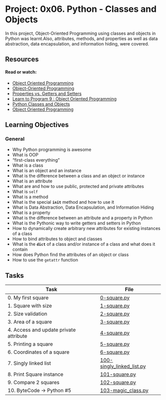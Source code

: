 # Project: 0x06. Python - Classes and Objects

In this project, Object-Oriented Programming using classes and objects in Python was learnt.Also, attributes, methods, and properties as well as data abstraction, data encapsulation, and information hiding, were covered.

## Resources

#### Read or watch:

* [Object Oriented Programming](https://intranet.alxswe.com/rltoken/i49z6HxrBGRNnixo7ZWbEQ)
* [Object-Oriented Programming](https://intranet.alxswe.com/rltoken/qz3KSn154ia4H2DPaabOzg)
* [Properties vs. Getters and Setters](https://intranet.alxswe.com/rltoken/Wy2djWXK5b4rnnYlAq_wlA)
* [Learn to Program 9 : Object Oriented Programming](https://intranet.alxswe.com/rltoken/MxIOanLf5vG5QeCWek2nqQ)
* [Python Classes and Objects](https://intranet.alxswe.com/rltoken/AoLH4xp5StrQST-Cu0Fg8w)
* [Object Oriented Programming](https://intranet.alxswe.com/rltoken/-vVnWzwR3a3X0H8Oia78Ug)

## Learning Objectives

### General

* Why Python programming is awesome 
* What is OOP
* “first-class everything”
* What is a class
* What is an object and an instance
* What is the difference between a class and an object or instance
* What is an attribute
* What are and how to use public, protected and private attributes
* What is <code>self</code>
* What is a method
* What is the special <code>__init__</code> method and how to use it
* What is Data Abstraction, Data Encapsulation, and Information Hiding
* What is a property
* What is the difference between an attribute and a property in Python
* What is the Pythonic way to write getters and setters in Python
* How to dynamically create arbitrary new attributes for existing instances of a class
* How to bind attributes to object and classes
* What is the <code>__dict__</code> of a class and/or instance of a class and what does it contain
* How does Python find the attributes of an object or class
* How to use the <code>getattr</code> function

## Tasks

| Task | File |
| ---- | ---- |
| 0. My first square | [0-square.py](./0-square.py) |
| 1. Square with size | [1-square.py](./1-square.py) |
| 2. Size validation | [2-square.py](./2-square.py) |
| 3. Area of a square | [3-square.py](./3-square.py) |
| 4. Access and update private attribute | [4-square.py](./4-square.py) |
| 5. Printing a square | [5-square.py](./5-square.py) |
| 6. Coordinates of a square | [6-square.py](./6-square.py) |
| 7. Singly linked list | [100-singly_linked_list.py](./100-singly_linked_list.py) |
| 8. Print Square instance | [101-square.py](./101-square.py) |
| 9. Compare 2 squares | [102-square.py](./102-square.py) |
| 10. ByteCode -> Python #5 | [103-magic_class.py](./103-magic_class.py) |
